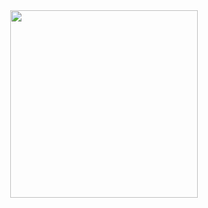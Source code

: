<div align="center" width="auto">
  <img src="./src/assets/cover.webp" width="300" height="300"/>
</div>